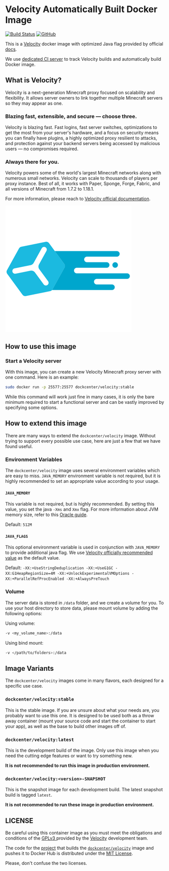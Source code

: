 # Velocity Automatically Built Docker Image

[![Build Status](https://github.drone.webzyno.com/api/badges/dockcenter/velocity/status.svg)](https://github.drone.webzyno.com/dockcenter/velocity)
[![GitHub](https://img.shields.io/github/license/dockcenter/velocity?color=informational)](https://github.com/dockcenter/velocity/blob/main/LICENSE)

This is a [Velocity](https://velocitypowered.com/) docker image with optimized Java flag provided by official [docs](https://velocitypowered.com/wiki/users/getting-started/).

We use [dedicated CI server](https://github.drone.webzyno.com/dockcenter/velocity) to track Velocity builds and automatically build Docker image.

## What is Velocity?

Velocity is a next-generation Minecraft proxy focused on scalability and flexibility.
It allows server owners to link together multiple Minecraft servers so they may appear as one.

### Blazing fast, extensible, and secure — choose three.

Velocity is blazing fast. 
Fast logins, fast server switches, optimizations to get the most from your server's hardware, and a focus on security means you can finally have plugins, a highly optimized proxy resilient to attacks, and protection against your backend servers being accessed by malicious users — no compromises required.

### Always there for you.
Velocity powers some of the world's largest Minecraft networks along with numerous small networks. 
Velocity can scale to thousands of players per proxy instance. Best of all, it works with Paper, Sponge, Forge, Fabric, and all versions of Minecraft from 1.7.2 to 1.18.1.

For more information, please reach to [Velocity official documentation](https://velocitypowered.com/wiki).

![Velocity](assets/velocity.png)

## How to use this image

### Start a Velocity server

With this image, you can create a new Velocity Minecraft proxy server with one command.
Here is an example:

```bash
sudo docker run -p 25577:25577 dockcenter/velocity:stable
```

While this command will work just fine in many cases, it is only the bare minimum required to start a functional server and can be vastly improved by specifying some options.

## How to extend this image

There are many ways to extend the `dockcenter/velocity` image. Without trying to support every possible use case, here are just a few that we have found useful.

### Environment Variables

The `dockcenter/velocity` image uses several environment variables which are easy to miss.
`JAVA_MEMORY` environment variable is not required, but it is highly recommended to set an appropriate value according to your usage.

#### `JAVA_MEMORY`

This variable is not required, but is highly recommended.
By setting this value, you set the java `-Xms` and `Xmx` flag.
For more information about JVM memory size, refer to this [Oracle guide](https://docs.oracle.com/cd/E21764_01/web.1111/e13814/jvm_tuning.htm#PERFM160).

Default: `512M`

#### `JAVA_FLAGS`

This optional environment variable is used in conjunction with `JAVA_MEMORY` to provide additional java flag.
We use [Velocity officially recommended value](https://velocitypowered.com/wiki/users/getting-started/) as the default value.

Default: `-XX:+UseStringDeduplication -XX:+UseG1GC -XX:G1HeapRegionSize=4M -XX:+UnlockExperimentalVMOptions -XX:+ParallelRefProcEnabled -XX:+AlwaysPreTouch`

### Volume

The server data is stored in `/data` folder, and we create a volume for you.
To use your host directory to store data, please mount volume by adding the following options:

Using volume:
```bash
-v <my_volume_name>:/data
```

Using bind mount:
```bash
-v </path/to/folders>:/data
```

## Image Variants

The `dockcenter/velocity` images come in many flavors, each designed for a specific use case.

### `dockcenter/velocity:stable`

This is the stable image.
If you are unsure about what your needs are, you probably want to use this one.
It is designed to be used both as a throw away container (mount your source code and start the container to start your app), as well as the base to build other images off of.

### `dockcenter/velocity:latest`

This is the development build of the image.
Only use this image when you need the cutting edge features or want to try something new.

**It is not recommended to run this image in production environment.**

### `dockcenter/velocity:<version>-SNAPSHOT`

This is the snapshot image for each development build. 
The latest snapshot build is tagged `latest`.

**It is not recommended to run these image in production environment.**

## LICENSE

Be careful using this container image as you must meet the obligations and conditions of the [GPLv3 ](https://github.com/PaperMC/Velocity/blob/dev/3.0.0/LICENSE) provided by the [Velocity](https://github.com/PaperMC/Velocity) development team.

The code for the [project](https://github.com/dockcenter/velocity) that builds the [`dockcenter/velocity`](https://hub.docker.com/r/dockcenter/velocity) image and pushes it to Docker Hub is distributed under the [MIT License](https://github.com/dockcenter/velocity/blob/main/LICENSE).

Please, don't confuse the two licenses.